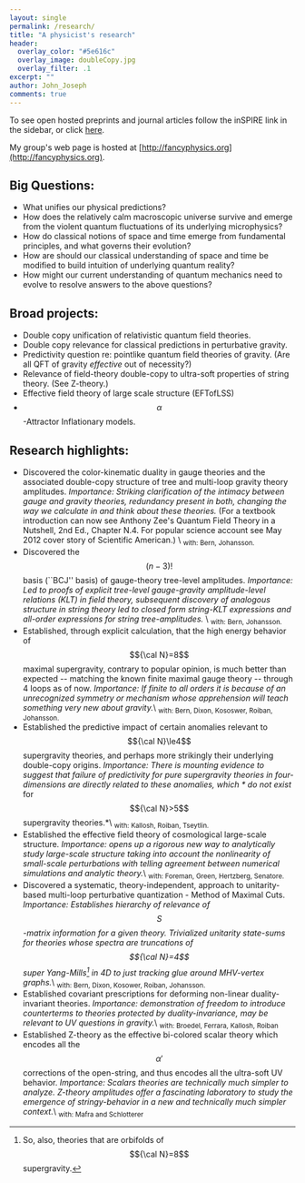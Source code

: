 ```yaml
---
layout: single
permalink: /research/
title: "A physicist's research"
header:
  overlay_color: "#5e616c"
  overlay_image: doubleCopy.jpg
  overlay_filter: .1
excerpt: ""
author: John_Joseph
comments: true
---
```

To see open hosted preprints and journal articles follow the inSPIRE link in the sidebar,
or click [here](http://inspirehep.net/search?ln=en&ln=en&p=find+a+J+J++carrasco&of=hb&action_search=Search&sf=&so=d&rm=&rg=100&sc=0).

My group's web page is hosted at [http://fancyphysics.org](http://fancyphysics.org).

## Big Questions:
  * What unifies our physical predictions?
  * How does the relatively calm macroscopic universe survive and emerge from the violent quantum fluctuations of its underlying microphysics?
  * How do classical notions of space and time emerge from fundamental principles, and what governs their evolution?
  * How are should our classical understanding of space and time be modified to build intuition of underlying quantum reality?
  * How might our current understanding of quantum mechanics need to evolve to resolve answers to the above questions?

## Broad projects:
  * Double copy unification of relativistic quantum field theories.
  * Double copy relevance for classical predictions in perturbative gravity.
  * Predictivity question re: pointlike quantum field theories of gravity. (Are all QFT of gravity *effective* out of necessity?)
  * Relevance of field-theory double-copy to ultra-soft properties of string theory.  (See Z-theory.)
  * Effective field theory of large scale structure (EFTofLSS)
  * $$\alpha$$-Attractor Inflationary models.

## Research highlights:
  * Discovered the color-kinematic duality in gauge theories and the associated double-copy structure of tree and multi-loop gravity theory amplitudes.  *Importance: Striking clarification of the intimacy between gauge and gravity theories, redundancy present in both,  changing the way we calculate in and think about these theories.* (For a textbook introduction can now see Anthony Zee's Quantum Field Theory in a Nutshell,  2nd Ed., Chapter N.4.  For popular science account see May 2012 cover story of Scientific American.)  \\
  <sub> with: Bern, Johansson. </sub>
  * Discovered the $$(n-3)!$$ basis (``BCJ'' basis) of gauge-theory tree-level amplitudes.   *Importance: Led to proofs of explicit tree-level gauge-gravity amplitude-level relations (KLT) in field theory, subsequent discovery of analogous structure in string theory led to closed form string-KLT expressions and all-order expressions for string tree-amplitudes.* \\
  <sub>with: Bern, Johansson. </sub>
  * Established, through explicit calculation, that the high energy behavior of $${\cal N}=8$$ maximal supergravity, contrary to popular opinion, is much better than expected -- matching the known finite maximal gauge theory -- through 4 loops as of now. *Importance: If finite to all orders it is because of an unrecognized symmetry or mechanism whose apprehension will teach something very new about gravity.*\\
  <sub> with: Bern, Dixon, Kososwer, Roiban, Johansson. </sub>
  * Established the predictive impact of certain anomalies relevant to $${\cal N}\le4$$ supergravity theories, and perhaps more strikingly their underlying double-copy origins.  *Importance: There is mounting evidence to suggest that failure of predictivity for pure supergravity theories in four-dimensions are directly related to these anomalies, which * do not exist* for $${\cal N}>5$$ supergravity theories.*\\
<sub>with: Kallosh, Roiban, Tseytlin.</sub>
 * Established the effective field theory of cosmological large-scale structure. *Importance:  opens up a rigorous new way to analytically study  large-scale structure taking into account the nonlinearity of small-scale perturbations with telling agreement between numerical simulations and analytic theory.*\\
<sub>with: Foreman, Green, Hertzberg, Senatore.</sub>
* Discovered a systematic, theory-independent, approach to unitarity-based multi-loop perturbative quantization - Method of Maximal Cuts.  *Importance: Establishes hierarchy of relevance of $$S$$-matrix information for a given theory.  Trivialized unitarity state-sums for theories whose spectra are truncations of $${\cal N}=4$$ super Yang-Mills[^footnote] in 4D to just tracking glue around MHV-vertex graphs.*\\
<sub>with: Bern, Dixon, Kosower, Roiban, Johansson.</sub>
* Established covariant prescriptions for deforming non-linear duality-invariant theories.  *Importance: demonstration of freedom to introduce counterterms to theories protected by duality-invariance, may be relevant to UV questions in gravity.*\\
<sub>with: Broedel, Ferrara, Kallosh, Roiban</sub>
* Established Z-theory as the effective bi-colored scalar theory which encodes all the $$\alpha'$$ corrections of the open-string, and thus encodes all the ultra-soft UV behavior. *Importance: Scalars theories are technically much simpler to analyze. Z-theory amplitudes offer a fascinating laboratory to study the emergence of stringy-behavior in a new and technically much simpler context.*\\
<sub> with: Mafra and Schlotterer</sub>

[^footnote]: So, also, theories that are orbifolds of $${\cal N}=8$$ supergravity.
